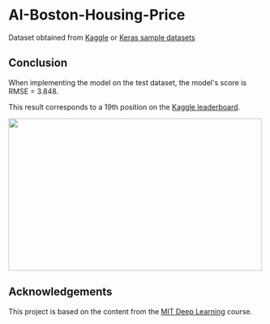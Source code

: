 # AI-Boston-Housing-Price

Dataset obtained from [Kaggle](https://www.kaggle.com/prasadperera/the-boston-housing-dataset/data?select=housing.csv) or [Keras sample datasets](https://storage.googleapis.com/tensorflow/tf-keras-datasets/boston_housing.npz) 


## Conclusion

When implementing the model on the test dataset, the model's score is RMSE = 3.848. 

This result corresponds to a 19th position on the [Kaggle leaderboard](https://www.kaggle.com/c/boston-housing/leaderboard).

<img src="https://github.com/luis-a-miranda/AI-Boston-Housing-Price/blob/main/kaggle_leaderboard.PNG" width="500" height="300">

## Acknowledgements
This project is based on the content from the [MIT Deep Learning](https://deeplearning.mit.edu) course.
